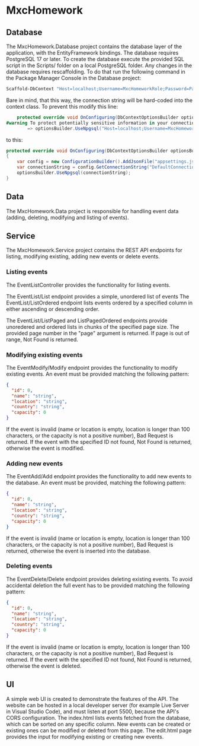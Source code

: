 # MxcHomework

## Database

The MxcHomework.Database project contains the database layer of the application, with the EntityFramework bindings.
The database requires PostgreSQL 17 or later. To create the database execute the provided SQL script in the Scripts/ folder on a local PostgreSQL folder.
Any changes in the database requires rescaffolding. To do that run the following command in the Package Manager Console in the Database project:
```powershell
Scaffold-DbContext "Host=localhost;Username=MxcHomeworkRole;Password=Password;Database=MxcHomework" Npgsql.EntityFrameworkCore.PostgreSQL -OutputDir "Models" -ContextDir "Data"
```

Bare in mind, that this way, the connection string will be hard-coded into the context class. To prevent this modify this line:
```C#
    protected override void OnConfiguring(DbContextOptionsBuilder optionsBuilder)
#warning To protect potentially sensitive information in your connection string, you should move it out of source code. You can avoid scaffolding the connection string by using the Name= syntax to read it from configuration - see https://go.microsoft.com/fwlink/?linkid=2131148. For more guidance on storing connection strings, see https://go.microsoft.com/fwlink/?LinkId=723263.
        => optionsBuilder.UseNpgsql("Host=localhost;Username=MxcHomeworkRole;Password=Password;Database=MxcHomework");
```
to this:
```C#
protected override void OnConfiguring(DbContextOptionsBuilder optionsBuilder)
{
    var config = new ConfigurationBuilder().AddJsonFile("appsettings.json").Build();
    var connectionString = config.GetConnectionString("DefaultConnection");
    optionsBuilder.UseNpgsql(connectionString);
}
```

## Data

The MxcHomework.Data project is responsible for handling event data (adding, deleting, modifying and listing of events).

## Service

The MxcHomework.Service project contains the REST API endpoints for listing, modifying existing, adding new events or delete events.

### Listing events

The EventListController provides the functionality for listing events.

The EventList/List endpoint provides a simple, unordered list of events
The EventList/ListOrdered endpoint lists events ordered by a specified column in either ascending or descending order.

The EventList/ListPaged and ListPagedOrdered endpoints provide unoredered and ordered lists in chunks of the specified page size. The provided page number in the "page" argument is returned. If page is out of range, Not Found is returned.

### Modifying existing events

The EventModify/Modify endpoint provides the functionality to modify existing events. An event must be provided matching the following pattern:
```json
{
  "id": 0,
  "name": "string",
  "location": "string",
  "country": "string",
  "capacity": 0
}
```
If the event is invalid (name or location is empty, location is longer than 100 characters, or the capacity is not a positive number), Bad Request is returned.
If the event with the specified ID not found, Not Found is returned, otherwise the event is modified.

### Adding new events

The EventAdd/Add endpoint provides the functionality to add new events to the database.
An event must be provided, matching the following pattern:
```json
{
  "id": 0,
  "name": "string",
  "location": "string",
  "country": "string",
  "capacity": 0
}
```
If the event is invalid (name or location is empty, location is longer than 100 characters, or the capacity is not a positive number), Bad Request is returned, otherwise the event is inserted into the database.

### Deleting events

The EventDelete/Delete endpoint provides deleting existing events. To avoid accidental deletion the full event has to be provided matching the following pattern:
```json
{
  "id": 0,
  "name": "string",
  "location": "string",
  "country": "string",
  "capacity": 0
}
```
If the event is invalid (name or location is empty, location is longer than 100 characters, or the capacity is not a positive number), Bad Request is returned.
If the event with the specified ID not found, Not Found is returned, otherwise the event is deleted.

## UI

A simple web UI is created to demonstrate the features of the API. The website can be hosted in a local developer server (for example Live Server in Visual Studio Code), and must listen at port 5500, because the API's CORS configuration.
The index.html lists events fetched from the database, which can be sorted on any specific column. New events can be created or existing ones can be modified or deleted from this page.
The edit.html page provides the input for modifying existing or creating new events.